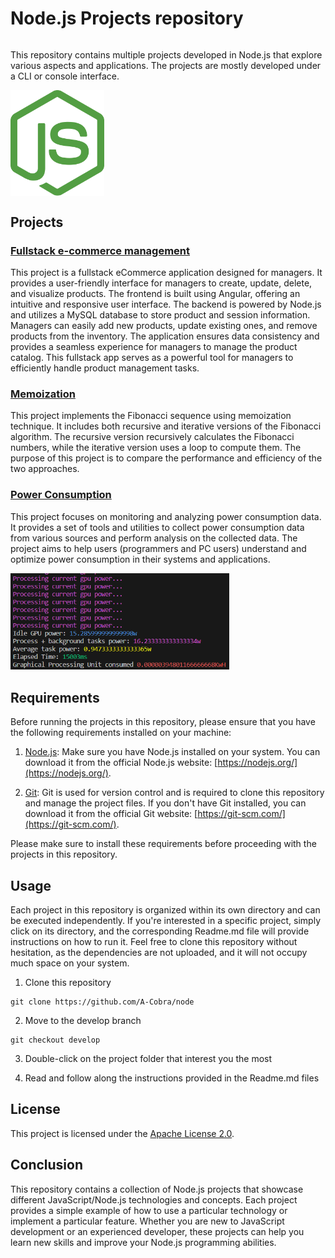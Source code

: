 # Node.js Projects repository

<div style="display:flex; flex-wrap:wrap;">
  <p style="flex: 1 1 540px;">
    This repository contains multiple projects developed in Node.js that explore various aspects and applications. The projects are mostly developed under a CLI or console interface.
  </p>
  <img src="./power-consumption/resources/node_js.svg" style="flex: 0 0 150px;" width="100px" >
</div>

## Projects

### [Fullstack e-commerce management](./fullstack-ecommerce-v1)

This project is a fullstack eCommerce application designed for managers. It provides a user-friendly interface for managers to create, update, delete, and visualize products. The frontend is built using Angular, offering an intuitive and responsive user interface. The backend is powered by Node.js and utilizes a MySQL database to store product and session information. Managers can easily add new products, update existing ones, and remove products from the inventory. The application ensures data consistency and provides a seamless experience for managers to manage the product catalog. This fullstack app serves as a powerful tool for managers to efficiently handle product management tasks.

### [Memoization](./memoization)

This project implements the Fibonacci sequence using memoization technique. It includes both recursive and iterative versions of the Fibonacci algorithm. The recursive version recursively calculates the Fibonacci numbers, while the iterative version uses a loop to compute them. The purpose of this project is to compare the performance and efficiency of the two approaches.

### [Power Consumption](./power-consumption)

This project focuses on monitoring and analyzing power consumption data. It provides a set of tools and utilities to collect power consumption data from various sources and perform analysis on the collected data. The project aims to help users (programmers and PC users) understand and optimize power consumption in their systems and applications.

<img src="./power-consumption/resources/gpu_approach.PNG" width="350px">

## Requirements

Before running the projects in this repository, please ensure that you have the following requirements installed on your machine:

1. [Node.js](https://nodejs.org/): Make sure you have Node.js installed on your system. You can download it from the official Node.js website: [https://nodejs.org/](https://nodejs.org/).

2. [Git](https://git-scm.com/): Git is used for version control and is required to clone this repository and manage the project files. If you don't have Git installed, you can download it from the official Git website: [https://git-scm.com/](https://git-scm.com/).

Please make sure to install these requirements before proceeding with the projects in this repository.

## Usage

Each project in this repository is organized within its own directory and can be executed independently. If you're interested in a specific project, simply click on its directory, and the corresponding Readme.md file will provide instructions on how to run it. Feel free to clone this repository without hesitation, as the dependencies are not uploaded, and it will not occupy much space on your system.

1. Clone this repository

```
git clone https://github.com/A-Cobra/node
```

2. Move to the develop branch

```
git checkout develop
```

3. Double-click on the project folder that interest you the most

4. Read and follow along the instructions provided in the Readme.md files

## License

This project is licensed under the [Apache License 2.0](./LICENSE).

## Conclusion

This repository contains a collection of Node.js projects that showcase different JavaScript/Node.js technologies and concepts. Each project provides a simple example of how to use a particular technology or implement a particular feature. Whether you are new to JavaScript development or an experienced developer, these projects can help you learn new skills and improve your Node.js programming abilities.
